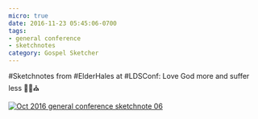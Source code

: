 ```yaml
---
micro: true
date: 2016-11-23 05:45:06-0700
tags:
- general conference
- sketchnotes
category: Gospel Sketcher
---
```


#Sketchnotes from #ElderHales at #LDSConf: Love God more and suffer less ✍🏼⛪️

[![Oct 2016 general conference sketchnote 06](http://www.gospelsketcher.org/uploads/2018/733e04a877.jpg)](http://www.gospelsketcher.org/uploads/2018/733e04a877.jpg)